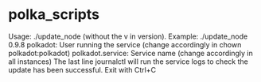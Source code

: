# polka_scripts

Usage: ./update_node <version> (without the v in version). Example: ./update_node 0.9.8
polkadot: User running the service (change accordingly in chown polkadot:polkadot)
polkadot.service: Service name (change accordingly in all instances)
The last line journalctl will run the service logs to check the update has been successful. Exit with Ctrl+C
